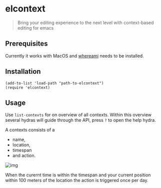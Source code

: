 # elcontext

> Bring your editing experience to the next level with context-based editing for emacs


## Prerequisites

Currently it works with MacOS and [whereami](http://victor.github.io/whereami/) needs to be installed.


## Installation

```emacs-lisp
(add-to-list 'load-path "path-to-elcontext")
(require 'elcontext)
```


## Usage

Use `list-contexts` for on overview of all contexts. Within this overview several hydras will guide through the API, press `?` to open the help hydra.

A contexts consists of a

-   name,
-   location,
-   timespan
-   and action.

![img](https://github.com/rollacaster/elcontext/blob/master/screenshot.png)

When the curernt time is within the timespan and your current position within 100 meters of the location the action is triggered once per day.

